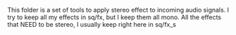This folder is a set of tools to apply stereo effect to incoming audio signals. I try to keep all my effects in sq/fx, but I keep them all mono. All the effects that NEED to be stereo, I usually keep right here in sq/fx_s
